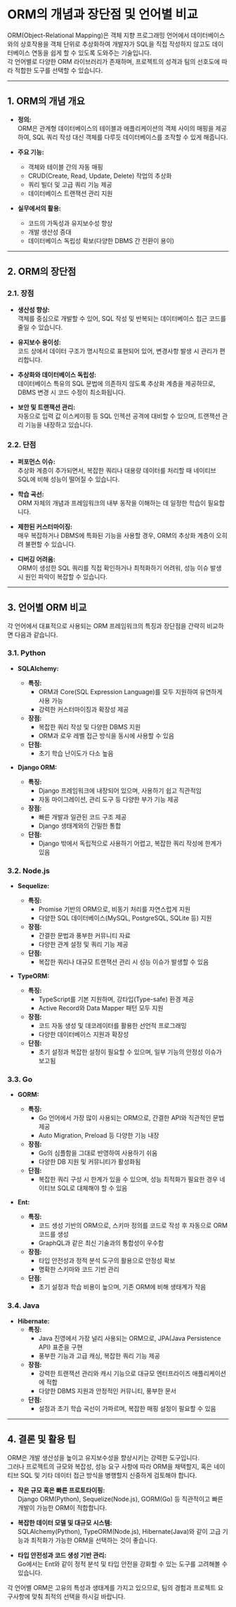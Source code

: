 # ORM의 개념과 장단점 및 언어별 비교

ORM(Object-Relational Mapping)은 객체 지향 프로그래밍 언어에서 데이터베이스와의 상호작용을 객체 단위로 추상화하여 개발자가 SQL을 직접 작성하지 않고도 데이터베이스 연동을 쉽게 할 수 있도록 도와주는 기술입니다.  
각 언어별로 다양한 ORM 라이브러리가 존재하며, 프로젝트의 성격과 팀의 선호도에 따라 적합한 도구를 선택할 수 있습니다.

---

## 1. ORM의 개념 개요

- **정의:**  
  ORM은 관계형 데이터베이스의 테이블과 애플리케이션의 객체 사이의 매핑을 제공하여, SQL 쿼리 작성 대신 객체를 다루듯 데이터베이스를 조작할 수 있게 해줍니다.

- **주요 기능:**  
  - 객체와 테이블 간의 자동 매핑  
  - CRUD(Create, Read, Update, Delete) 작업의 추상화  
  - 쿼리 빌더 및 고급 쿼리 기능 제공  
  - 데이터베이스 트랜잭션 관리 지원

- **실무에서의 활용:**  
  - 코드의 가독성과 유지보수성 향상  
  - 개발 생산성 증대  
  - 데이터베이스 독립성 확보(다양한 DBMS 간 전환이 용이)

---

## 2. ORM의 장단점

### 2.1. 장점

- **생산성 향상:**  
  객체를 중심으로 개발할 수 있어, SQL 작성 및 반복되는 데이터베이스 접근 코드를 줄일 수 있습니다.
  
- **유지보수 용이성:**  
  코드 상에서 데이터 구조가 명시적으로 표현되어 있어, 변경사항 발생 시 관리가 편리합니다.
  
- **추상화와 데이터베이스 독립성:**  
  데이터베이스 특유의 SQL 문법에 의존하지 않도록 추상화 계층을 제공하므로, DBMS 변경 시 코드 수정이 최소화됩니다.
  
- **보안 및 트랜잭션 관리:**  
  자동으로 입력 값 이스케이핑 등 SQL 인젝션 공격에 대비할 수 있으며, 트랜잭션 관리 기능을 내장하고 있습니다.

### 2.2. 단점

- **퍼포먼스 이슈:**  
  추상화 계층이 추가되면서, 복잡한 쿼리나 대용량 데이터를 처리할 때 네이티브 SQL에 비해 성능이 떨어질 수 있습니다.
  
- **학습 곡선:**  
  ORM 자체의 개념과 프레임워크의 내부 동작을 이해하는 데 일정한 학습이 필요합니다.
  
- **제한된 커스터마이징:**  
  매우 복잡하거나 DBMS에 특화된 기능을 사용할 경우, ORM의 추상화 계층이 오히려 불편할 수 있습니다.
  
- **디버깅 어려움:**  
  ORM이 생성한 SQL 쿼리를 직접 확인하거나 최적화하기 어려워, 성능 이슈 발생 시 원인 파악이 복잡할 수 있습니다.

---

## 3. 언어별 ORM 비교

각 언어에서 대표적으로 사용되는 ORM 프레임워크의 특징과 장단점을 간략히 비교하면 다음과 같습니다.

### 3.1. Python

- **SQLAlchemy:**  
  - **특징:**  
    - ORM과 Core(SQL Expression Language)를 모두 지원하여 유연하게 사용 가능  
    - 강력한 커스터마이징과 확장성 제공  
  - **장점:**  
    - 복잡한 쿼리 작성 및 다양한 DBMS 지원  
    - ORM과 로우 레벨 접근 방식을 동시에 사용할 수 있음  
  - **단점:**  
    - 초기 학습 난이도가 다소 높음

- **Django ORM:**  
  - **특징:**  
    - Django 프레임워크에 내장되어 있으며, 사용하기 쉽고 직관적임  
    - 자동 마이그레이션, 관리 도구 등 다양한 부가 기능 제공  
  - **장점:**  
    - 빠른 개발과 일관된 코드 구조 제공  
    - Django 생태계와의 긴밀한 통합  
  - **단점:**  
    - Django 밖에서 독립적으로 사용하기 어렵고, 복잡한 쿼리 작성에 한계가 있음

### 3.2. Node.js

- **Sequelize:**  
  - **특징:**  
    - Promise 기반의 ORM으로, 비동기 처리를 자연스럽게 지원  
    - 다양한 SQL 데이터베이스(MySQL, PostgreSQL, SQLite 등) 지원  
  - **장점:**  
    - 간결한 문법과 풍부한 커뮤니티 자료  
    - 다양한 관계 설정 및 쿼리 기능 제공  
  - **단점:**  
    - 복잡한 쿼리나 대규모 트랜잭션 관리 시 성능 이슈가 발생할 수 있음

- **TypeORM:**  
  - **특징:**  
    - TypeScript를 기본 지원하며, 강타입(Type-safe) 환경 제공  
    - Active Record와 Data Mapper 패턴 모두 지원  
  - **장점:**  
    - 코드 자동 생성 및 데코레이터를 활용한 선언적 프로그래밍  
    - 다양한 데이터베이스 지원과 확장성  
  - **단점:**  
    - 초기 설정과 복잡한 설정이 필요할 수 있으며, 일부 기능의 안정성 이슈가 보고됨

### 3.3. Go

- **GORM:**  
  - **특징:**  
    - Go 언어에서 가장 많이 사용되는 ORM으로, 간결한 API와 직관적인 문법 제공  
    - Auto Migration, Preload 등 다양한 기능 내장  
  - **장점:**  
    - Go의 심플함을 그대로 반영하여 사용하기 쉬움  
    - 다양한 DB 지원 및 커뮤니티가 활성화됨  
  - **단점:**  
    - 복잡한 쿼리 구성 시 한계가 있을 수 있으며, 성능 최적화가 필요한 경우 네이티브 SQL로 대체해야 할 수 있음

- **Ent:**  
  - **특징:**  
    - 코드 생성 기반의 ORM으로, 스키마 정의를 코드로 작성 후 자동으로 ORM 코드를 생성  
    - GraphQL과 같은 최신 기술과의 통합성이 우수함  
  - **장점:**  
    - 타입 안전성과 정적 분석 도구의 활용으로 안정성 확보  
    - 명확한 스키마와 코드 기반 관리  
  - **단점:**  
    - 초기 설정과 학습 비용이 높으며, 기존 ORM에 비해 생태계가 작음

### 3.4. Java

- **Hibernate:**  
  - **특징:**  
    - Java 진영에서 가장 널리 사용되는 ORM으로, JPA(Java Persistence API) 표준을 구현  
    - 풍부한 기능과 고급 캐싱, 복잡한 쿼리 기능 제공  
  - **장점:**  
    - 강력한 트랜잭션 관리와 캐시 기능으로 대규모 엔터프라이즈 애플리케이션에 적합  
    - 다양한 DBMS 지원과 안정적인 커뮤니티, 풍부한 문서  
  - **단점:**  
    - 설정과 초기 학습 곡선이 가파르며, 복잡한 매핑 설정이 필요할 수 있음

---

## 4. 결론 및 활용 팁

ORM은 개발 생산성을 높이고 유지보수성을 향상시키는 강력한 도구입니다.  
그러나 프로젝트의 규모와 복잡성, 성능 요구 사항에 따라 ORM을 채택할지, 혹은 네이티브 SQL 및 기타 데이터 접근 방식을 병행할지 신중하게 검토해야 합니다.

- **작은 규모 혹은 빠른 프로토타이핑:**  
  Django ORM(Python), Sequelize(Node.js), GORM(Go) 등 직관적이고 빠른 개발이 가능한 ORM이 적합합니다.
  
- **복잡한 데이터 모델 및 대규모 시스템:**  
  SQLAlchemy(Python), TypeORM(Node.js), Hibernate(Java)와 같이 고급 기능과 최적화가 가능한 ORM을 선택하는 것이 좋습니다.
  
- **타입 안전성과 코드 생성 기반 관리:**  
  Go에서는 Ent와 같이 정적 분석 및 타입 안전을 강화할 수 있는 도구를 고려해볼 수 있습니다.

각 언어별 ORM은 고유의 특성과 생태계를 가지고 있으므로, 팀의 경험과 프로젝트 요구사항에 맞춰 최적의 선택을 하시길 바랍니다.
